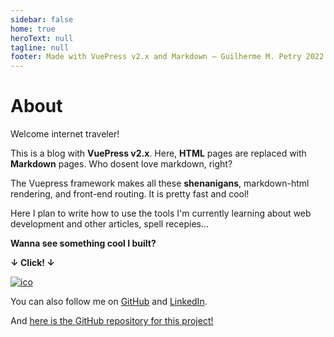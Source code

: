 ```yaml
---
sidebar: false
home: true
heroText: null
tagline: null
footer: Made with VuePress v2.x and Markdown — Guilherme M. Petry 2022
---
```


# About

Welcome internet traveler!

This is a blog with **VuePress v2.x**. Here, **HTML** pages are replaced with **Markdown** pages. Who dosent love markdown, right?

The Vuepress framework makes all these **shenanigans**, markdown-html rendering, and front-end routing. It is pretty fast and cool!

Here I plan to write how to use the tools I'm currently learning about web development and other articles, spell recepies...

**Wanna see something cool I built?**

**↓ Click! ↓**


[![ico](https://reported.space/favicon.ico)](https://reported.space/)

You can also follow me on [GitHub](https://github.com/petry078) and [LinkedIn](https://linkedin.com/in/petry078). 

And [here is the GitHub repository for this project!](https://github.com/petry078/spellblog)